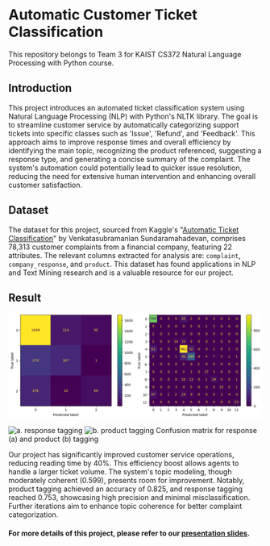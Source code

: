 # Automatic Customer Ticket Classification

This repository belongs to Team 3 for KAIST CS372 Natural Language Processing with Python course.

## Introduction

This project introduces an automated ticket classification system using Natural Language Processing (NLP) with Python's NLTK library. The goal is to streamline customer service by automatically categorizing support tickets into specific classes such as 'Issue', 'Refund', and 'Feedback'. This approach aims to improve response times and overall efficiency by identifying the main topic, recognizing the product referenced, suggesting a response type, and generating a concise summary of the complaint. The system's automation could potentially lead to quicker issue resolution, reducing the need for extensive human intervention and enhancing overall customer satisfaction.

## Dataset
The dataset for this project, sourced from Kaggle's "[Automatic Ticket Classification](https://www.kaggle.com/datasets/venkatasubramanian/automatic-ticket-classification)" by Venkatasubramanian Sundaramahadevan, comprises 78,313 customer complaints from a financial company, featuring 22 attributes. The relevant columns extracted for analysis are: `complaint`, `company_response`, and `product`. This dataset has found applications in NLP and Text Mining research and is a valuable resource for our project.

## Result
<div style="display:flex;">
    <img src="images/response.png" alt="Response Tagging" style="width:50%;">
    <img src="images/product.png" alt="Product Tagging" style="width:50%;">
</div>

![a. response tagging](https://github.com/nadiarvi/auto-ticket-classification/assets/114945630/dd8c08b0-9e65-425a-9e1d-b7cec754f89d)
![b. product tagging](https://github.com/nadiarvi/auto-ticket-classification/assets/114945630/74522340-8466-443b-937a-05c0b0222ca5)
Confusion matrix for response (a) and product (b) tagging

Our project has significantly improved customer service operations, reducing reading time by 40%. This efficiency boost allows agents to handle a larger ticket volume. The system's topic modeling, though moderately coherent (0.599), presents room for improvement. Notably, product tagging achieved an accuracy of 0.825, and response tagging reached 0.753, showcasing high precision and minimal misclassification. Further iterations aim to enhance topic coherence for better complaint categorization.

#### For more details of this project, please refer to our [presentation slides](https://docs.google.com/presentation/d/1oQFnkYC6nGRGeBq2qXt4d3YsHFwTTmtc97VSOb1rXdo/edit?usp=sharing).
